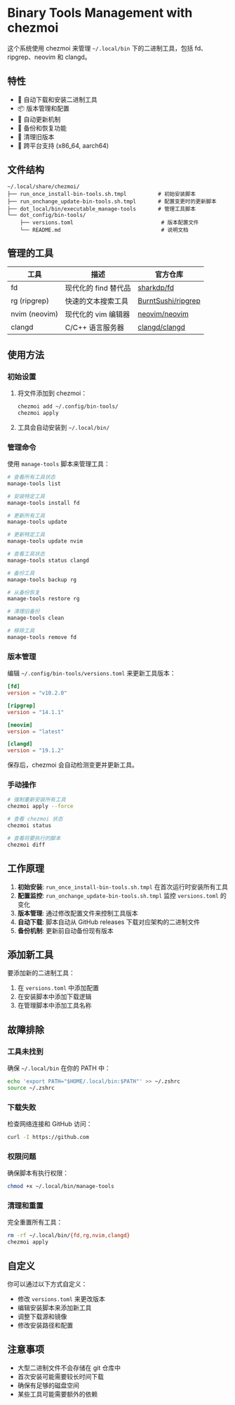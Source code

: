# Binary Tools Management with chezmoi

这个系统使用 chezmoi 来管理 `~/.local/bin` 下的二进制工具，包括 fd、ripgrep、neovim 和 clangd。

## 特性

- 🚀 自动下载和安装二进制工具
- 📦 版本管理和配置
- 🔄 自动更新机制
- 💾 备份和恢复功能
- 🧹 清理旧版本
- 🎯 跨平台支持 (x86_64, aarch64)

## 文件结构

```
~/.local/share/chezmoi/
├── run_once_install-bin-tools.sh.tmpl          # 初始安装脚本
├── run_onchange_update-bin-tools.sh.tmpl       # 配置变更时的更新脚本
├── dot_local/bin/executable_manage-tools       # 管理工具脚本
└── dot_config/bin-tools/
    ├── versions.toml                            # 版本配置文件
    └── README.md                                # 说明文档
```

## 管理的工具

| 工具 | 描述 | 官方仓库 |
|------|------|----------|
| fd | 现代化的 find 替代品 | [sharkdp/fd](https://github.com/sharkdp/fd) |
| rg (ripgrep) | 快速的文本搜索工具 | [BurntSushi/ripgrep](https://github.com/BurntSushi/ripgrep) |
| nvim (neovim) | 现代化的 vim 编辑器 | [neovim/neovim](https://github.com/neovim/neovim) |
| clangd | C/C++ 语言服务器 | [clangd/clangd](https://github.com/clangd/clangd) |

## 使用方法

### 初始设置

1. 将文件添加到 chezmoi：
   ```bash
   chezmoi add ~/.config/bin-tools/
   chezmoi apply
   ```

2. 工具会自动安装到 `~/.local/bin/`

### 管理命令

使用 `manage-tools` 脚本来管理工具：

```bash
# 查看所有工具状态
manage-tools list

# 安装特定工具
manage-tools install fd

# 更新所有工具
manage-tools update

# 更新特定工具
manage-tools update nvim

# 查看工具状态
manage-tools status clangd

# 备份工具
manage-tools backup rg

# 从备份恢复
manage-tools restore rg

# 清理旧备份
manage-tools clean

# 移除工具
manage-tools remove fd
```

### 版本管理

编辑 `~/.config/bin-tools/versions.toml` 来更新工具版本：

```toml
[fd]
version = "v10.2.0"

[ripgrep]
version = "14.1.1"

[neovim]
version = "latest"

[clangd]
version = "19.1.2"
```

保存后，chezmoi 会自动检测变更并更新工具。

### 手动操作

```bash
# 强制重新安装所有工具
chezmoi apply --force

# 查看 chezmoi 状态
chezmoi status

# 查看将要执行的脚本
chezmoi diff
```

## 工作原理

1. **初始安装**: `run_once_install-bin-tools.sh.tmpl` 在首次运行时安装所有工具
2. **配置监控**: `run_onchange_update-bin-tools.sh.tmpl` 监控 `versions.toml` 的变化
3. **版本管理**: 通过修改配置文件来控制工具版本
4. **自动下载**: 脚本自动从 GitHub releases 下载对应架构的二进制文件
5. **备份机制**: 更新前自动备份现有版本

## 添加新工具

要添加新的二进制工具：

1. 在 `versions.toml` 中添加配置
2. 在安装脚本中添加下载逻辑
3. 在管理脚本中添加工具名称

## 故障排除

### 工具未找到
确保 `~/.local/bin` 在你的 PATH 中：
```bash
echo 'export PATH="$HOME/.local/bin:$PATH"' >> ~/.zshrc
source ~/.zshrc
```

### 下载失败
检查网络连接和 GitHub 访问：
```bash
curl -I https://github.com
```

### 权限问题
确保脚本有执行权限：
```bash
chmod +x ~/.local/bin/manage-tools
```

### 清理和重置
完全重置所有工具：
```bash
rm -rf ~/.local/bin/{fd,rg,nvim,clangd}
chezmoi apply
```

## 自定义

你可以通过以下方式自定义：

- 修改 `versions.toml` 来更改版本
- 编辑安装脚本来添加新工具
- 调整下载源和镜像
- 修改安装路径和配置

## 注意事项

- 大型二进制文件不会存储在 git 仓库中
- 首次安装可能需要较长时间下载
- 确保有足够的磁盘空间
- 某些工具可能需要额外的依赖 